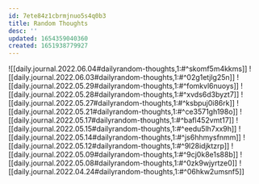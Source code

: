 ```yaml
---
id: 7ete84z1cbrmjnuo5s4q0b3
title: Random Thoughts
desc: ''
updated: 1654359040360
created: 1651938779927
---
```


![[daily.journal.2022.06.04#dailyrandom-thoughts,1:#^skomf5m4kkms]]
![[daily.journal.2022.06.03#dailyrandom-thoughts,1:#^02g1etjlg25n]]
![[daily.journal.2022.05.29#dailyrandom-thoughts,1:#^fomkvl6nuoys]]
![[daily.journal.2022.05.28#dailyrandom-thoughts,1:#^xvds6d3byzt7]]
![[daily.journal.2022.05.27#dailyrandom-thoughts,1:#^ksbpuj0i86rk]]
![[daily.journal.2022.05.21#dailyrandom-thoughts,1:#^ce3571gh198o]]
![[daily.journal.2022.05.17#dailyrandom-thoughts,1:#^bafl452vmt17]]
![[daily.journal.2022.05.15#dailyrandom-thoughts,1:#^eedu5lh7xx9h]]
![[daily.journal.2022.05.14#dailyrandom-thoughts,1:#^js6hhmysfnmm]]
![[daily.journal.2022.05.12#dailyrandom-thoughts,1:#^9l28idjktzrp]]
![[daily.journal.2022.05.09#dailyrandom-thoughts,1:#^9cj0k8e1s88b]]
![[daily.journal.2022.05.08#dailyrandom-thoughts,1:#^0zk9wjyrtze0]]
![[daily.journal.2022.04.24#dailyrandom-thoughts,1:#^06hkw2umsnf5]]